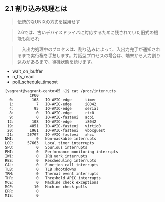 ## 2.1 割り込み処理とは

> 伝統的なUNIXの方式を採用せず

> 2.6では、古いデバイスドライバに対応するために残されていた旧式の機能も削られ

>　入出力処理中のプロセスは、割り込みによって、入出力完了が通知されるまで実行権を手放します。対話型プロセスの場合は、端末から入力割り込みがあるまで、待機状態を続けます。

 * wait_on_buffer
 * n_tty_read
 * poll_schedule_timeout

```
[vagrant@vagrant-centos65 ~]$ cat /proc/interrupts 
           CPU0       
  0:        168   IO-APIC-edge      timer
  1:          7   IO-APIC-edge      i8042
  4:         95   IO-APIC-edge      serial
  8:          0   IO-APIC-edge      rtc0
  9:          0   IO-APIC-fasteoi   acpi
 12:        108   IO-APIC-edge      i8042
 19:       4851   IO-APIC-fasteoi   virtio0
 20:       1961   IO-APIC-fasteoi   vboxguest
 21:      26797   IO-APIC-fasteoi   ahci
NMI:          0   Non-maskable interrupts
LOC:      57663   Local timer interrupts
SPU:          0   Spurious interrupts
PMI:          0   Performance monitoring interrupts
IWI:          0   IRQ work interrupts
RES:          0   Rescheduling interrupts
CAL:          0   Function call interrupts
TLB:          0   TLB shootdowns
TRM:          0   Thermal event interrupts
THR:          0   Threshold APIC interrupts
MCE:          0   Machine check exceptions
MCP:         10   Machine check polls
ERR:          0
MIS:          0
```
 